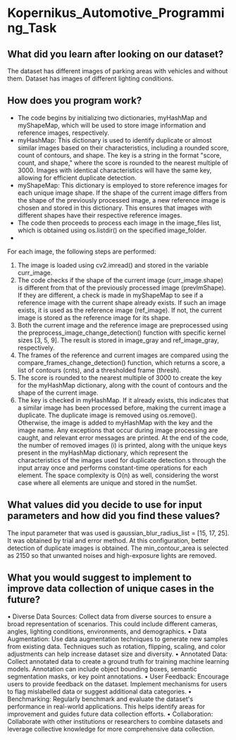 # Kopernikus_Automotive_Programming_Task
## What did you learn after looking on our dataset?

The dataset has different images of parking areas with vehicles and without them. Dataset has images of different lighting conditions.

## How does you program work?

*	The code begins by initializing two dictionaries, myHashMap and myShapeMap, which will be used to store image information and reference images, respectively.
*	myHashMap: This dictionary is used to identify duplicate or almost similar images based on their characteristics, including a rounded score, count of contours, and shape. The key is a string in the format "score, count, and shape," where the score is rounded to the nearest multiple of 3000. Images with identical characteristics will have the same key, allowing for efficient duplicate detection.
*	myShapeMap: This dictionary is employed to store reference images for each unique image shape. If the shape of the current image differs from the shape of the previously processed image, a new reference image is chosen and stored in this dictionary. This ensures that images with different shapes have their respective reference images.
*	The code then proceeds to process each image in the image_files list, which is obtained using os.listdir() on the specified image_folder.
*	
For each image, the following steps are performed:
1.	The image is loaded using cv2.imread() and stored in the variable curr_image.
2.	The code checks if the shape of the current image (curr_image.shape) is different from that of the previously processed image (prevImShape). If they are different, a check is made in myShapeMap to see if a reference image with the current shape already exists. If such an image exists, it is used as the reference image (ref_image). If not, the current image is stored as the reference image for its shape.
3.	Both the current image and the reference image are preprocessed using the preprocess_image_change_detection() function with specific kernel sizes [3, 5, 9]. The result is stored in image_gray and ref_image_gray, respectively.
4.	The frames of the reference and current images are compared using the compare_frames_change_detection() function, which returns a score, a list of contours (cnts), and a thresholded frame (thresh).
5.	The score is rounded to the nearest multiple of 3000 to create the key for the myHashMap dictionary, along with the count of contours and the shape of the current image.
6.	The key is checked in myHashMap. If it already exists, this indicates that a similar image has been processed before, making the current image a duplicate. The duplicate image is removed using os.remove(). Otherwise, the image is added to myHashMap with the key and the image name.
Any exceptions that occur during image processing are caught, and relevant error messages are printed.
At the end of the code, the number of removed images (i) is printed, along with the unique keys present in the myHashMap dictionary, which represent the characteristics of the images used for duplicate detection.s through the input array once and performs constant-time operations for each element. The space complexity is O(n) as well, considering the worst case where all elements are unique and stored in the numSet.


## What values did you decide to use for input parameters and how did you find these values?

The input parameter that was used is gaussian_blur_radius_list = [15, 17, 25]. It was obtained by trial and error method. At this configuration, better detection of duplicate images is obtained.
The min_contour_area is selected as 2150 so that unwanted noises and high-exposure lights are removed.

## What you would suggest to implement to improve data collection of unique cases in the future?

•	Diverse Data Sources: Collect data from diverse sources to ensure a broad representation of scenarios. This could include different cameras, angles, lighting conditions, environments, and demographics.
•	Data Augmentation: Use data augmentation techniques to generate new samples from existing data. Techniques such as rotation, flipping, scaling, and color adjustments can help increase dataset size and diversity.
•	 Annotated Data: Collect annotated data to create a ground truth for training machine learning models. Annotation can include object bounding boxes, semantic segmentation masks, or key point annotations.
•	User Feedback: Encourage users to provide feedback on the dataset. Implement mechanisms for users to flag mislabelled data or suggest additional data categories.
•	Benchmarking: Regularly benchmark and evaluate the dataset's performance in real-world applications. This helps identify areas for improvement and guides future data collection efforts. 
•	Collaboration: Collaborate with other institutions or researchers to combine datasets and leverage collective knowledge for more comprehensive data collection.

